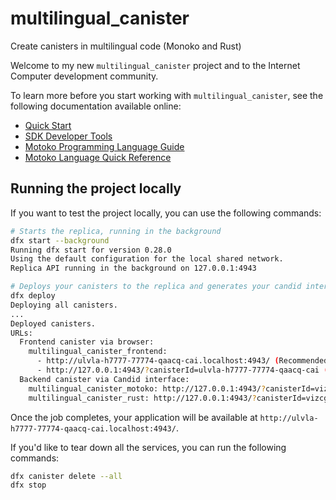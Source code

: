 # multilingual_canister
Create canisters in multilingual code (Monoko and Rust)

Welcome to my new `multilingual_canister` project and to the Internet Computer development community.

To learn more before you start working with `multilingual_canister`, see the following documentation available online:

- [Quick Start](https://internetcomputer.org/docs/current/developer-docs/setup/deploy-locally)
- [SDK Developer Tools](https://internetcomputer.org/docs/current/developer-docs/setup/install)
- [Motoko Programming Language Guide](https://internetcomputer.org/docs/current/motoko/main/motoko)
- [Motoko Language Quick Reference](https://internetcomputer.org/docs/current/motoko/main/language-manual)

## Running the project locally

If you want to test the project locally, you can use the following commands:
```bash
# Starts the replica, running in the background
dfx start --background
Running dfx start for version 0.28.0
Using the default configuration for the local shared network.
Replica API running in the background on 127.0.0.1:4943

# Deploys your canisters to the replica and generates your candid interface
dfx deploy
Deploying all canisters.
...
Deployed canisters.
URLs:
  Frontend canister via browser:
    multilingual_canister_frontend:
      - http://ulvla-h7777-77774-qaacq-cai.localhost:4943/ (Recommended)
      - http://127.0.0.1:4943/?canisterId=ulvla-h7777-77774-qaacq-cai (Legacy)
  Backend canister via Candid interface:
    multilingual_canister_motoko: http://127.0.0.1:4943/?canisterId=vizcg-th777-77774-qaaea-cai&id=ucwa4-rx777-77774-qaada-cai
    multilingual_canister_rust: http://127.0.0.1:4943/?canisterId=vizcg-th777-77774-qaaea-cai&id=ufxgi-4p777-77774-qaadq-cai
```

Once the job completes, your application will be available at `http://ulvla-h7777-77774-qaacq-cai.localhost:4943/`.

If you'd like to tear down all the services, you can run the following commands:
```bash
dfx canister delete --all
dfx stop
```
